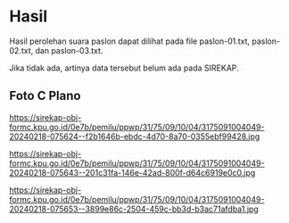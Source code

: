 # Hasil

Hasil perolehan suara paslon dapat dilihat pada file paslon-01.txt, paslon-02.txt, dan paslon-03.txt.

Jika tidak ada, artinya data tersebut belum ada pada SIREKAP.

## Foto C Plano

https://sirekap-obj-formc.kpu.go.id/0e7b/pemilu/ppwp/31/75/09/10/04/3175091004049-20240218-075624--f2b1646b-ebdc-4d70-8a70-0355ebf99428.jpg

https://sirekap-obj-formc.kpu.go.id/0e7b/pemilu/ppwp/31/75/09/10/04/3175091004049-20240218-075643--201c31fa-146e-42ad-800f-d64c6919e0c0.jpg

https://sirekap-obj-formc.kpu.go.id/0e7b/pemilu/ppwp/31/75/09/10/04/3175091004049-20240218-075653--3899e86c-2504-459c-bb3d-b3ac71afdba1.jpg
